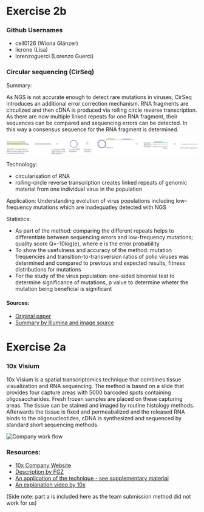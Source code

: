# Exercise 2b

### Github Usernames

* cell0126 (Wiona Glänzer)
* licrone (Lisa)
* lorenzoguerci (Lorenzo Guerci)

### Circular sequencing (CirSeq)

Summary:

As NGS is not accurate enough to detect rare mutations in viruses, CirSeq introduces an additional error correction mechanism. RNA fragments are circulized and then cDNA is produced via rolling circle reverse transcription. As there are now multiple linked repeats for one RNA fragment, their sequences can be compared and sequencing errors can be detected. In this way a consensus sequence for the RNA fragment is determined.

![Scheme](cirseq.png)

Technology:
* circularisation of RNA
* rolling-circle reverse transcription creates linked repeats of genomic material from one individual virus in the population

Application:
Understanding evolution of virus populations including low-frequency mutations which are inadequatley detected with NGS

Statistics:
* As part of the method: comparing the different repeats helps to differentiate between sequencing errors and low-frequency mutations;  quality score Q=-10log(e), where e is the error probability
* To show the usefulness and accuracy of the method: mutation frequencies and transition-to-transversion ratios of polio viruses was determined and compared to previous and expected results, fitness distributions for mutations
* For the study of the virus population: one-sided binomial test to determine significance of mutations, p value to determine wheter the mutation being beneficial is significant

#### Sources:
* [Original paper](https://www.nature.com/articles/nature12861)
* [Summary by Illumina and image source](https://www.illumina.com/science/sequencing-method-explorer/kits-and-arrays/cirseq.html)


# Exercise 2a

### 10x Visium
10x Visium is a spatial transcriptomics technique that combines tissue visualization and RNA sequencing. The method is based on a slide that provides four capture areas with 5000 barcoded spots containing oligosaccharides. Fresh frozen samples are placed on these capturing areas. The tissue can be stained and imaged by routine histology methods. Afterwards the tissue is fixed and permeabalized and the released RNA binds to the oligonucleotides, cDNA is synthesized and sequenced by standard short sequencing methods.

![Company work flow](https://res.cloudinary.com/dlg7p2kji/image/upload/f_auto,q_auto,w_680,h_510,c_limit/v1578967934/blog/10x_BR060_Visium-Spatial-Brochure_Figures-01.jpg)

### Resources:
* [10x Company Website](https://www.10xgenomics.com/products/spatial-gene-expression)
* [Description by FGZ](https://fgcz.ch/omics_areas/transcriptomics_uc/applications/Spatial-transcriptomics.html)
* [An application of the technique - see supplementary material](https://www.biorxiv.org/content/10.1101/2020.11.17.386458v2)
* [An explanation video by 10x](https://www.youtube.com/watch?v=VwNk4d-0RJc)

(Side note: part a is included here as the team submission method did not work for us)
